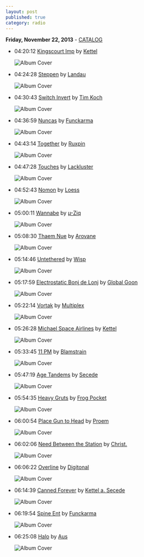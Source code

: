 ```yaml
---
layout: post
published: true
category: radio
---
```


**Friday, November 22, 2013** - [CATALOG](/2013/11/22/kettel-radio-catalog)

*   04:20:12  [Kingscourt Imp](http://goo.gl/JgyjfF) by [Kettel](http://www.last.fm/music/Kettel)

    ![Album Cover](http://userserve-ak.last.fm/serve/174s/88240081.png "Myam James 2")

*   04:24:28  [Steppen](http://goo.gl/2VaHDh) by [Landau](http://www.last.fm/music/Landau)

    ![Album Cover](http://userserve-ak.last.fm/serve/174s/8787895.jpg "The Epic Compromise")

*   04:30:43  [Switch Invert](http://goo.gl/eyDTS0) by [Tim Koch](http://www.last.fm/music/Tim+Koch)

    ![Album Cover](http://userserve-ak.last.fm/serve/174s/81950061.jpg "Shorts in Alaska")

*   04:36:59  [Nuncas](http://goo.gl/6txYmY) by [Funckarma](http://www.last.fm/music/Funckarma)

    ![Album Cover](http://userserve-ak.last.fm/serve/174s/71217518.jpg "Solid State")

*   04:43:14  [Together](http://goo.gl/MwR7uL) by [Ruxpin](http://www.last.fm/music/Ruxpin)

    ![Album Cover](http://userserve-ak.last.fm/serve/174s/84462753.jpg "Avalon")

*   04:47:28  [Touches](http://goo.gl/HraEFo) by [Lackluster](http://www.last.fm/music/Lackluster)

    ![Album Cover](http://userserve-ak.last.fm/serve/174s/33052973.jpg "Slice")

*   04:52:43  [Nomon](http://goo.gl/xum1em) by [Loess](http://www.last.fm/music/Loess)

    ![Album Cover](http://userserve-ak.last.fm/serve/174s/67570860.jpg "Burrows")

*   05:00:11  [Wannabe](http://goo.gl/2jCtpl) by [µ-Ziq](http://www.last.fm/music/µ-Ziq)

    ![Album Cover](http://userserve-ak.last.fm/serve/174s/42204695.png "Lunatic Harness")

*   05:08:30  [Thaem Nue](http://goo.gl/0tw8xU) by [Arovane](http://www.last.fm/music/Arovane)

    ![Album Cover](http://userserve-ak.last.fm/serve/174s/94209525.jpg "Atol Scrap")

*   05:14:46  [Untethered](http://goo.gl/jhvsEy) by [Wisp](http://www.last.fm/music/Wisp)

    ![Album Cover](http://userserve-ak.last.fm/serve/174s/61686545.jpg "NRTHNDR")

*   05:17:59  [Electrostatic Bonj de Lonj](http://goo.gl/091rW8) by [Global Goon](http://www.last.fm/music/Global+Goon)

    ![Album Cover](http://a1.phobos.apple.com/r10/Music/y2005/m01/d15/h05/s05.qrlrplkc.170x170-75.jpg "Family Glue")

*   05:22:14  [Vortak](http://goo.gl/yzkty7) by [Multiplex](http://www.last.fm/music/Multiplex)

    ![Album Cover](http://userserve-ak.last.fm/serve/174s/18257991.jpg "Pinghaus Frequencies")

*   05:26:28  [Michael Space Airlines](http://goo.gl/vK9E2T) by [Kettel](http://www.last.fm/music/Kettel)

    ![Album Cover](http://userserve-ak.last.fm/serve/174s/88240081.png "Myam James 2")

*   05:33:45  [11 PM](http://goo.gl/YL5Dsn) by [Blamstrain](http://www.last.fm/music/Blamstrain)

    ![Album Cover](http://userserve-ak.last.fm/serve/174s/87203137.jpg "Sunday Dub")

*   05:47:19  [Age Tandems](http://goo.gl/AYDW6R) by [Secede](http://www.last.fm/music/Secede)

    ![Album Cover](http://userserve-ak.last.fm/serve/174s/8642329.jpg "Bye Bye Gridlock Traffic")

*   05:54:35  [Heavy Gruts](http://goo.gl/6NnRoj) by [Frog Pocket](http://www.last.fm/music/Frog+Pocket)

    ![Album Cover](http://userserve-ak.last.fm/serve/174s/33031687.jpg "Come On Primates Show Your Teeth!")

*   06:00:54  [Place Gun to Head](http://goo.gl/N3IwFX) by [Proem](http://www.last.fm/music/Proem)

    ![Album Cover](http://userserve-ak.last.fm/serve/174s/50606135.png "Socially Inept")

*   06:02:06  [Need Between the Station](http://goo.gl/qg4nZr) by [Christ.](http://www.last.fm/music/Christ.)

    ![Album Cover](http://userserve-ak.last.fm/serve/174s/82907369.jpg "Cathexis Motion Picture Soundtrack")

*   06:06:22  [Overline](http://goo.gl/KBs5D3) by [Digitonal](http://www.last.fm/music/Digitonal)

    ![Album Cover](http://userserve-ak.last.fm/serve/174s/52353127.jpg "Be Still My Bleeping Heart")

*   06:14:39  [Canned Forever](http://goo.gl/unlHwB) by [Kettel a. Secede](http://www.last.fm/music/Kettel+a.+Secede)

    ![Album Cover](http://userserve-ak.last.fm/serve/174s/86135463.png "When Can")

*   06:19:54  [Spine Ent](http://goo.gl/RZ1jjv) by [Funckarma](http://www.last.fm/music/Funckarma)

    ![Album Cover](http://userserve-ak.last.fm/serve/174s/54314869.jpg "Psar Dymog")

*   06:25:08  [Halo](http://goo.gl/FYwtny) by [Aus](http://www.last.fm/music/Aus)

    ![Album Cover](http://userserve-ak.last.fm/serve/174s/3793836.jpg "Lang")

